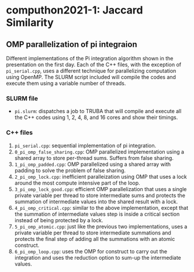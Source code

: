 # computhon2021-1: Jaccard Similarity

## OMP parallelization of pi integraion
Different implementations of the Pi integration algorithm shown in the presentation on the first day. Each of the C++ files, with the exception of `pi_serial.cpp`, uses a different technique for parallelizing computation using OpenMP. The SLURM script included will compile the codes and execute them using a variable number of threads. 

### SLURM file
* `pi.slurm`: dispatches a job to TRUBA that will compile and execute all the C++ codes using 1, 2, 4, 8, and 16 cores and show their timings.

### C++ files
1. `pi_serial.cpp`: sequential implementation of pi integration.
2. `0_pi_omp_false_sharing.cpp`: OMP parallelized implementation using a shared array to store per-thread sums. Suffers from false sharing.
3. `1_pi_omp_padded.cpp`: OMP parallelized using a shared array with padding to solve the problem of false sharing.
4. `2_pi_omp_lock.cpp`: inefficient paralleization using OMP that uses a lock around the most compute intensive part of the loop.
5. `3_pi_omp_lock_good.cpp`: efficient OMP parallelization that uses a single private variable per thread to store intermediate sums and protects the summation of intermediate values into the shared result with a lock.
6. `4_pi_omp_critical.cpp`: similar to the above implementation, except that the summation of intermediate values step is inside a critical section instead of being protected by a lock.
7. `5_pi_omp_atomic.cpp`: just like the previous two implementations, uses a private variable per thread to store intermediate summations and protects the final step of adding all the summations with an atomic construct.
8. `6_pi_omp_loop.cpp`: uses the OMP for construct to carry out the integration and uses the reduction option to sum-up the intermediate values.
